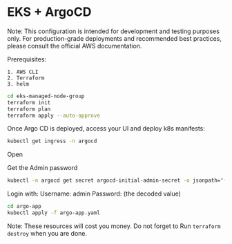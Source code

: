 # EKS + ArgoCD

Note: This configuration is intended for development and testing purposes only. For production-grade deployments and recommended best practices, please consult the official AWS documentation.

Prerequisites: 

    1. AWS CLI
    2. Terraform
    3. helm

```bash
cd eks-managed-node-group
terraform init
terraform plan
terraform apply --auto-approve
```

Once Argo CD is deployed, access your UI and deploy k8s manifests:

```bash
kubectl get ingress -n argocd
```
Open <Loadbalancer URL>

Get the Admin password 
```bash
kubectl -n argocd get secret argocd-initial-admin-secret -o jsonpath="{.data.password}" | base64 -d; echo
```
Login with:
Username: admin
Password: (the decoded value)

```bash
cd argo-app
kubectl apply -f argo-app.yaml
```

Note: These resources will cost you money. Do not forget to Run `terraform destroy` when you are done.
